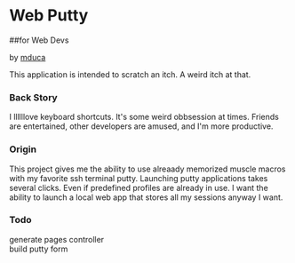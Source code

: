 # Web Putty 
##for Web Devs

by [mduca](http://michael.mandu.ca)

This application is intended to scratch an itch. A weird itch at that.


### Back Story

I llllllove keyboard shortcuts. It's some weird obbsession at times. Friends are entertained,
other developers are amused, and I'm more productive. 

### Origin

This project gives me the ability to use alreaady memorized muscle macros with my favorite
ssh terminal putty. Launching putty applications takes several clicks. Even if predefined
profiles are already in use. I want the ability to launch a local web app that stores all
my sessions anyway I want.


### Todo

generate pages controller  
build putty form

